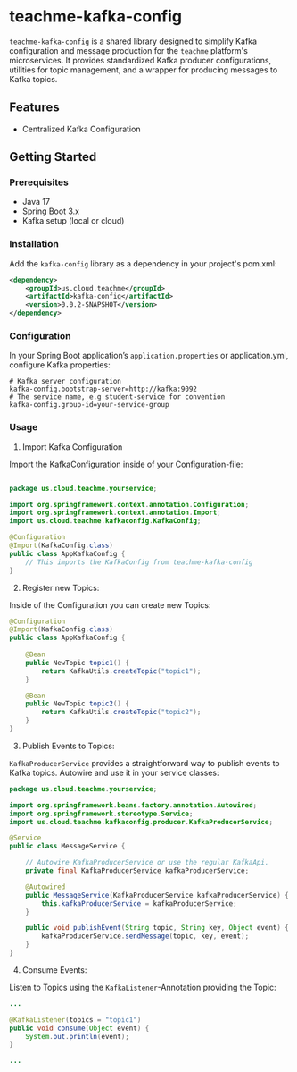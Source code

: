 # teachme-kafka-config

`teachme-kafka-config` is a shared library designed to simplify Kafka configuration and message production for the `teachme` platform's microservices.
It provides standardized Kafka producer configurations, utilities for topic management, and a wrapper for producing messages to Kafka topics.

## Features

- Centralized Kafka Configuration

## Getting Started

### Prerequisites 

- Java 17
- Spring Boot 3.x
- Kafka setup (local or cloud)

### Installation

Add the `kafka-config` library as a dependency in your project's pom.xml:

```xml
<dependency>
    <groupId>us.cloud.teachme</groupId>
    <artifactId>kafka-config</artifactId>
    <version>0.0.2-SNAPSHOT</version>
</dependency>
```

### Configuration

In your Spring Boot application’s `application.properties` or application.yml, configure Kafka properties:

```properties
# Kafka server configuration
kafka-config.bootstrap-server=http://kafka:9092
# The service name, e.g student-service for convention
kafka-config.group-id=your-service-group
```

### Usage

1. Import Kafka Configuration

Import the KafkaConfiguration inside of your Configuration-file:

```java

package us.cloud.teachme.yourservice;

import org.springframework.context.annotation.Configuration;
import org.springframework.context.annotation.Import;
import us.cloud.teachme.kafkaconfig.KafkaConfig;

@Configuration
@Import(KafkaConfig.class)
public class AppKafkaConfig {
    // This imports the KafkaConfig from teachme-kafka-config
}
```

2. Register new Topics:

Inside of the Configuration you can create new Topics:

```java
@Configuration
@Import(KafkaConfig.class)
public class AppKafkaConfig {
    
    @Bean
    public NewTopic topic1() {
        return KafkaUtils.createTopic("topic1");
    }

    @Bean
    public NewTopic topic2() {
        return KafkaUtils.createTopic("topic2");
    }
}
```

3. Publish Events to Topics:

`KafkaProducerService` provides a straightforward way to publish events to Kafka topics. Autowire and use it in your service classes:

```java
package us.cloud.teachme.yourservice;

import org.springframework.beans.factory.annotation.Autowired;
import org.springframework.stereotype.Service;
import us.cloud.teachme.kafkaconfig.producer.KafkaProducerService;

@Service
public class MessageService {

    // Autowire KafkaProducerService or use the regular KafkaApi.
    private final KafkaProducerService kafkaProducerService;

    @Autowired
    public MessageService(KafkaProducerService kafkaProducerService) {
        this.kafkaProducerService = kafkaProducerService;
    }

    public void publishEvent(String topic, String key, Object event) {
        kafkaProducerService.sendMessage(topic, key, event);
    }
}
```

4. Consume Events:

Listen to Topics using the `KafkaListener`-Annotation providing the Topic:

```java
...

@KafkaListener(topics = "topic1")
public void consume(Object event) {
    System.out.println(event);
}

...
```